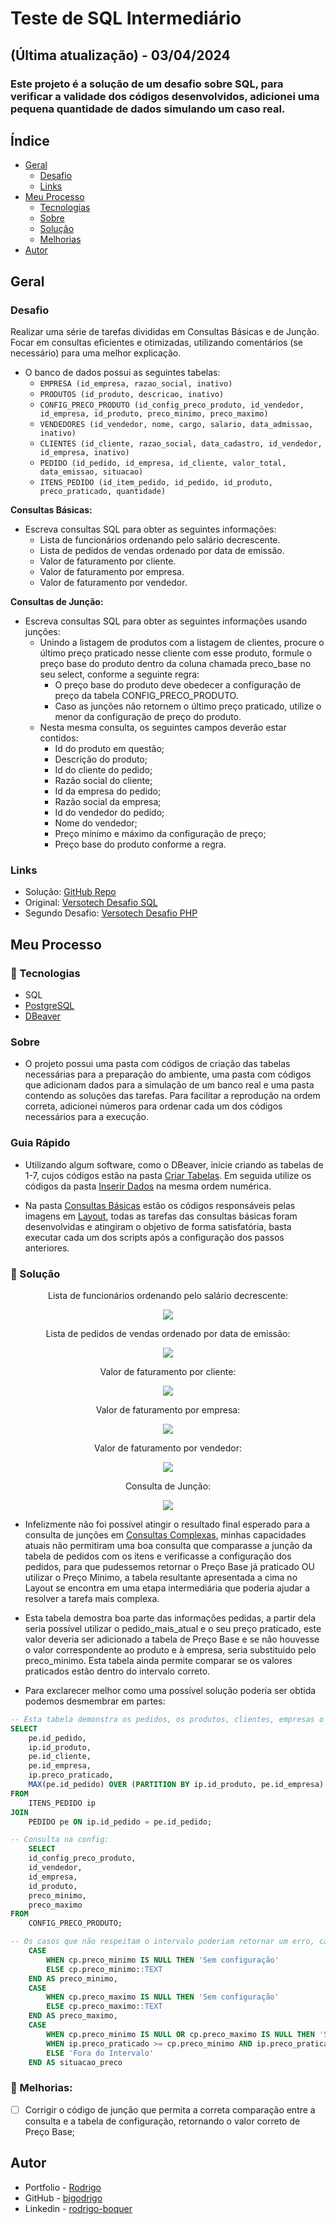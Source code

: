 # Teste de SQL Intermediário
## (Última atualização) - 03/04/2024
### Este projeto é a solução de um desafio sobre SQL, para verificar a validade dos códigos desenvolvidos, adicionei uma pequena quantidade de dados simulando um caso real.

## Índice

- [Geral](#geral)
  - [Desafio](#desafio)
  - [Links](#links)
- [Meu Processo](#meu-processo)
  - [Tecnologias](#-tecnologias)
  - [Sobre](#sobre)
  - [Solução](#-solução)
  - [Melhorias](#muscle-melhorias)
- [Autor](#autor)

## Geral

### Desafio
Realizar uma série de tarefas divididas em Consultas Básicas e de Junção. Focar em consultas eficientes e otimizadas, utilizando comentários (se necessário) para uma melhor explicação.

- O banco de dados possui as seguintes tabelas:
    - `EMPRESA (id_empresa, razao_social, inativo)`
    - `PRODUTOS (id_produto, descricao, inativo)`
    - `CONFIG_PRECO_PRODUTO (id_config_preco_produto, id_vendedor, id_empresa, id_produto, preco_minimo, preco_maximo)`
    - `VENDEDORES (id_vendedor, nome, cargo, salario, data_admissao, inativo)`
    - `CLIENTES (id_cliente, razao_social, data_cadastro, id_vendedor, id_empresa, inativo)`
    - `PEDIDO (id_pedido, id_empresa, id_cliente, valor_total, data_emissao, situacao)`
    - `ITENS_PEDIDO (id_item_pedido, id_pedido, id_produto, preco_praticado, quantidade)`

**Consultas Básicas:**

- Escreva consultas SQL para obter as seguintes informações:
    - Lista de funcionários ordenando pelo salário decrescente.
    - Lista de pedidos de vendas ordenado por data de emissão.
    - Valor de faturamento por cliente.
    - Valor de faturamento por empresa.
    - Valor de faturamento por vendedor.

**Consultas de Junção:**

- Escreva consultas SQL para obter as seguintes informações usando junções:
    - Unindo a listagem de produtos com a listagem de clientes, procure o último preço praticado nesse cliente com esse produto, formule o preço base do produto dentro da coluna chamada preco_base no seu select, conforme a seguinte regra:
        - O preço base do produto deve obedecer a configuração de preço da tabela CONFIG_PRECO_PRODUTO.
        - Caso as junções não retornem o último preço praticado, utilize o menor da configuração de preço do produto.
    - Nesta mesma consulta, os seguintes campos deverão estar contidos:
        - Id do produto em questão;
        - Descrição do produto;
        - Id do cliente do pedido;
        - Razão social do cliente;
        - Id da empresa do pedido;
        - Razão social da empresa;
        - Id do vendedor do pedido;
        - Nome do vendedor;
        - Preço mínimo e máximo da configuração de preço;
        - Preço base do produto conforme a regra.

### Links

- Solução: [GitHub Repo](https://github.com/bigodrigo/versotech-sql-challenge)
- Original: [Versotech Desafio SQL](https://github.com/Espitalher/prova-sql-entrevista)
- Segundo Desafio: [Versotech Desafio PHP](https://github.com/bigodrigo/versotech-php-challenge)


## Meu Processo

### 🚀 Tecnologias

- SQL
- [PostgreSQL](https://www.postgresql.org)
- [DBeaver](https://dbeaver.io)

### Sobre

- O projeto possui uma pasta com códigos de criação das tabelas necessárias para a preparação do ambiente, uma pasta com códigos que adicionam dados para a simulação de um banco real e uma pasta contendo as soluções das tarefas. Para facilitar a reprodução na ordem correta, adicionei números para ordenar cada um dos códigos necessários para a execução.

### Guia Rápido

- Utilizando algum software, como o DBeaver, inicie criando as tabelas de 1-7, cujos códigos estão na pasta [Criar Tabelas](/criar-tabelas/1_create_table_produtos.sql). Em seguida utilize os códigos da pasta [Inserir Dados](/inserir-dados/1_insert_produtos_seed.sql) na mesma ordem numérica.

- Na pasta [Consultas Básicas](/solucao/consultas-basicas/) estão os códigos responsáveis pelas imagens em [Layout](#-layout), todas as tarefas das consultas básicas foram desenvolvidas e atingiram o objetivo de forma satisfatória, basta executar cada um dos scripts após a configuração dos passos anteriores.

### 🔖 Solução

<div align="center">
    <p>Lista de funcionários ordenando pelo salário decrescente:</p>
    <img src="./design/funcionario-salario.png">
</div>

<div align="center">
    <p>Lista de pedidos de vendas ordenado por data de emissão:</p>
    <img src="./design/pedidos-ord-data.png">
</div>

<div align="center">
    <p>Valor de faturamento por cliente:</p>
    <img src="./design/faturamento-cliente.png">
</div>

<div align="center">
    <p>Valor de faturamento por empresa:</p>
    <img src="./design/faturamento-empresa.png">
</div>

<div align="center">
    <p>Valor de faturamento por vendedor:</p>
    <img src="./design/faturamento-vendedor.png">
</div>

<div align="center">
    <p>Consulta de Junção:</p>
    <img src="./design/consulta-juncao.png">
</div>

- Infelizmente não foi possível atingir o resultado final esperado para a consulta de junções em [Consultas Complexas](/solucao/consultas-complexas/consulta-juncao.sql), minhas capacidades atuais não permitiram uma boa consulta que comparasse a junção da tabela de pedidos com os itens e verificasse a configuração dos pedidos, para que pudessemos retornar o Preço Base já praticado OU utilizar o Preço Mínimo, a tabela resultante apresentada a cima no Layout se encontra em uma etapa intermediária que poderia ajudar a resolver a tarefa mais complexa.

- Esta tabela demostra boa parte das informações pedidas, a partir dela seria possível utilizar o pedido_mais_atual e o seu preço praticado, este valor deveria ser adicionado a tabela de Preço Base e se não houvesse o valor correspondente ao produto e à empresa, seria substituido pelo preco_minimo. Esta tabela ainda permite comparar se os valores praticados estão dentro do intervalo correto.

- Para exclarecer melhor como uma possível solução poderia ser obtida podemos desmembrar em partes:

```sql
-- Esta tabela demonstra os pedidos, os produtos, clientes, empresas o preço praticado e qual é o pedido mais atual para o mesmo produto, cliente e empresa!
SELECT 
    pe.id_pedido,
    ip.id_produto,
    pe.id_cliente,
    pe.id_empresa,
    ip.preco_praticado,
    MAX(pe.id_pedido) OVER (PARTITION BY ip.id_produto, pe.id_empresa) AS ultima_config_pedido
FROM 
    ITENS_PEDIDO ip
JOIN 
    PEDIDO pe ON ip.id_pedido = pe.id_pedido;
```

```sql
-- Consulta na config:
    SELECT 
    id_config_preco_produto,
    id_vendedor,
    id_empresa,
    id_produto,
    preco_minimo,
    preco_maximo
FROM 
    CONFIG_PRECO_PRODUTO;
```

```sql
-- Os casos que não respeitam o intervalo poderiam retornar um erro, caso o Preço Base esteja dentro do intervalo, poderá ser utilizado
    CASE 
        WHEN cp.preco_minimo IS NULL THEN 'Sem configuração'
        ELSE cp.preco_minimo::TEXT
    END AS preco_minimo,
    CASE 
        WHEN cp.preco_maximo IS NULL THEN 'Sem configuração'
        ELSE cp.preco_maximo::TEXT
    END AS preco_maximo,
    CASE
        WHEN cp.preco_minimo IS NULL OR cp.preco_maximo IS NULL THEN 'Sem configuração'
        WHEN ip.preco_praticado >= cp.preco_minimo AND ip.preco_praticado <= cp.preco_maximo THEN 'Dentro do Intervalo'
        ELSE 'Fora do Intervalo'
    END AS situacao_preco
```


### :muscle: Melhorias:

- [ ] Corrigir o código de junção que permita a correta comparação entre a consulta e a tabela de configuração, retornando o valor correto de Preço Base;

## Autor

- Portfolio - [Rodrigo](https://portfolio-bigodrigo.vercel.app/)
- GitHub - [bigodrigo](https://github.com/bigodrigo)
- Linkedin - [rodrigo-boquer](https://www.linkedin.com/in/rodrigo-boquer/)
